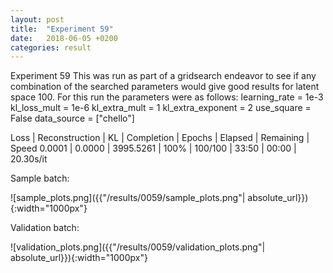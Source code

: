 ```yaml
---
layout: post
title:  "Experiment 59"
date:   2018-06-05 +0200
categories: result
---
```

Experiment 59
This was run as part of a gridsearch endeavor to see if any combination of the searched parameters would give good results for latent space 100.
For this run the parameters were as follows:
learning_rate = 1e-3
kl_loss_mult = 1e-6
kl_extra_mult = 1
kl_extra_exponent = 2
use_square = False
data_source = ["chello"]

Loss | Reconstruction | KL | Completion | Epochs | Elapsed | Remaining | Speed
0.0001 | 0.0000 | 3995.5261 | 100% | 100/100 | 33:50 | 00:00 | 20.30s/it



Sample batch:

![sample_plots.png]({{"/results/0059/sample_plots.png"| absolute_url}}){:width="1000px"}

Validation batch:

![validation_plots.png]({{"/results/0059/validation_plots.png"| absolute_url}}){:width="1000px"}
